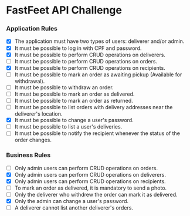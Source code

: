 # FastFeet API Challenge

### Application Rules

- [x] The application must have two types of users: deliverer and/or admin.
- [x] It must be possible to log in with CPF and password.
- [x] It must be possible to perform CRUD operations on deliverers.
- [ ] It must be possible to perform CRUD operations on orders.
- [x] It must be possible to perform CRUD operations on recipients.
- [ ] It must be possible to mark an order as awaiting pickup (Available for withdrawal).
- [ ] It must be possible to withdraw an order.
- [ ] It must be possible to mark an order as delivered.
- [ ] It must be possible to mark an order as returned.
- [ ] It must be possible to list orders with delivery addresses near the deliverer's location.
- [x] It must be possible to change a user's password.
- [ ] It must be possible to list a user's deliveries.
- [ ] It must be possible to notify the recipient whenever the status of the order changes.

### Business Rules

- [ ] Only admin users can perform CRUD operations on orders.
- [x] Only admin users can perform CRUD operations on deliverers.
- [x] Only admin users can perform CRUD operations on recipients.
- [ ] To mark an order as delivered, it is mandatory to send a photo.
- [ ] Only the deliverer who withdrew the order can mark it as delivered.
- [x] Only the admin can change a user's password.
- [ ] A deliverer cannot list another deliverer's orders.
